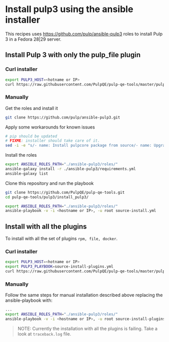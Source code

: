 # Install pulp3 using the ansible installer

This recipes uses https://github.com/pulp/ansible-pulp3 roles to install Pulp 3 in a Fedora 28|29 server.

## Install Pulp 3 with only the pulp_file plugin

### Curl installer

```bash
export PULP3_HOST=<hotname or IP>
curl https://raw.githubusercontent.com/PulpQE/pulp-qe-tools/master/pulp3/install_pulp3/install.sh | bash
```

### Manually

Get the roles and install it

```bash
git clone https://github.com/pulp/ansible-pulp3.git
```

Apply some workarounds for known issues

``` bash
# pip should be updated
# FIXME: installer should take care of it.
sed -i -e "s/- name: Install pulpcore package from source/- name: Upgrade pip\n      pip:\n        name: pip\n        state: latest\n        virtualenv_command: '{{ pulp_python_interpreter }} -m venv'\n        virtualenv: '{{pulp_install_dir}}'\n\n    - name: Install pulpcore package from source/g" ./ansible-pulp3/roles/pulp3/tasks/install.yml

```

Install the roles

```bash
export ANSIBLE_ROLES_PATH="./ansible-pulp3/roles/"
ansible-galaxy install -r ./ansible-pulp3/requirements.yml
ansible-galaxy list
```

Clone this repository and run the playbook

```bash
git clone https://github.com/PulpQE/pulp-qe-tools.git
cd pulp-qe-tools/pulp3/install_pulp3/

export ANSIBLE_ROLES_PATH="./ansible-pulp3/roles/"
ansible-playbook -v -i <hostname or IP>, -u root source-install.yml
```

## Install with all the plugins

To install with all the set of plugins `rpm, file, docker`.

### Curl installer

```bash
export PULP3_HOST=<hotname or IP>
export PULP3_PLAYBOOK=source-install-plugins.yml
curl https://raw.githubusercontent.com/PulpQE/pulp-qe-tools/master/pulp3/install_pulp3/install.sh | bash
```

### Manually

Follow the same steps for manual installation described above replacing the ansible-playbook with:

```bash
...
export ANSIBLE_ROLES_PATH="./ansible-pulp3/roles/"
ansible-playbook -v -i <hostname or IP>, -u root source-install-plugins.yml
```


> NOTE: Currently the installation with all the plugins is failing. Take a look at `traceback.log` file.
